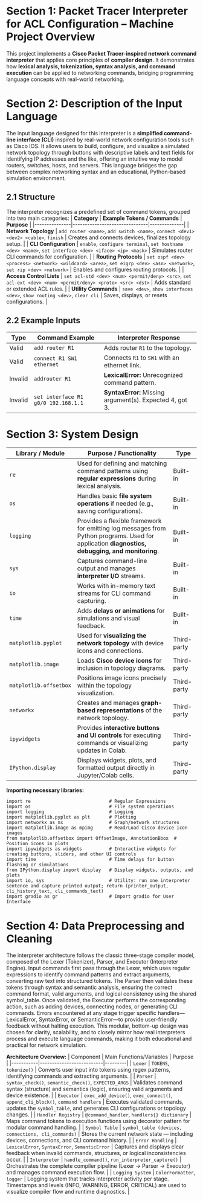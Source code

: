 # **Section 1: Packet Tracer Interpreter for ACL Configuration – Machine Project Overview**

This project implements a **Cisco Packet Tracer-inspired network command interpreter** that applies core principles of **compiler design**. It demonstrates how **lexical analysis, tokenization, syntax analysis, and command execution** can be applied to networking commands, bridging programming language concepts with real-world networking.

# **Section 2: Description of the Input Language**

The input language designed for this interpreter is a **simplified command-line interface (CLI)** inspired by real-world network configuration tools such as Cisco IOS. It allows users to build, configure, and visualize a simulated network topology through buttons with descriptive labels and text fields for identifying IP addresses and the like, offering an intuitive way to model routers, switches, hosts, and servers. This language bridges the gap between complex networking syntax and an educational, Python-based simulation environment.

## **2.1 Structure**
The interpreter recognizes a predefined set of command tokens, grouped into two main categories:
| **Category** | **Example Tokens / Commands** | **Purpose** |
|---------------|-------------------------------|--------------|
| **Network Topology** | `add router <name>`, `add switch <name>`, `connect <dev1> <dev2> <cable>`, `finish` | Creates and connects devices, finalizes topology setup. |
| **CLI Configuration** | `enable`, `configure terminal`, `set hostname <dev> <name>`, `set interface <dev> <iface> <ip> <mask>` | Simulates router CLI commands for configuration. |
| **Routing Protocols** | `set ospf <dev> <process> <network> <wildcard> <area>`, `set eigrp <dev> <asn> <network>`, `set rip <dev> <network>` | Enables and configures routing protocols. |
| **Access Control Lists** | `set acl-std <dev> <num> <permit/deny> <src>`, `set acl-ext <dev> <num> <permit/deny> <proto> <src> <dst>` | Adds standard or extended ACL rules. |
| **Utility Commands** | `save <dev>`, `show interfaces <dev>`, `show routing <dev>`, `clear cli` | Saves, displays, or resets configurations. |

## **2.2 Example Inputs**
| **Type** | **Command Example** | **Interpreter Response** |
|-----------|--------------------|---------------------------|
| Valid | `add router R1` | Adds router `R1` to the topology. |
| Valid | `connect R1 SW1 ethernet` | Connects `R1` to `SW1` with an ethernet link. |
| Invalid | `addrouter R1` | **LexicalError:** Unrecognized command pattern. |
| Invalid | `set interface R1 g0/0 192.168.1.1` | **SyntaxError:** Missing argument(s). Expected 4, got 3. |

# **Section 3: System Design**
| Library / Module | Purpose / Functionality | Type |
|------------------|------------------------|-------|
| `re` | Used for defining and matching command patterns using **regular expressions** during lexical analysis. | Built-in |
| `os` | Handles basic **file system operations** if needed (e.g., saving configurations). | Built-in |
| `logging` | Provides a flexible framework for emitting log messages from Python programs. Used for application **diagnostics, debugging, and monitoring**. | Built-in |
| `sys` | Captures command-line output and manages **interpreter I/O** streams. | Built-in |
| `io` | Works with in-memory text streams for CLI command capturing. | Built-in |
| `time` | Adds **delays or animations** for simulations and visual feedback. | Built-in |
| `matplotlib.pyplot` | Used for **visualizing the network topology** with device icons and connections. | Third-party |
| `matplotlib.image` | Loads **Cisco device icons** for inclusion in topology diagrams. | Third-party |
| `matplotlib.offsetbox` | Positions image icons precisely within the topology visualization. | Third-party |
| `networkx` | Creates and manages **graph-based representations** of the network topology. | Third-party |
| `ipywidgets` | Provides **interactive buttons and UI controls** for executing commands or visualizing updates in Colab. | Third-party |
| `IPython.display` | Displays widgets, plots, and formatted output directly in Jupyter/Colab cells. | Third-party |

**Importing necessary libraries:**
```
import re                             # Regular Expressions
import os                             # File system operations
import logging                        # Logging
import matplotlib.pyplot as plt       # Plotting
import networkx as nx                 # Graph/network structures
import matplotlib.image as mpimg      # Read/Load Cisco device icon images
from matplotlib.offsetbox import OffsetImage, AnnotationBbox  # Position icons in plots
import ipywidgets as widgets          # Interactive widgets for creating buttons, sliders, and other UI controls
import time                           # Time delays for button flashing or simulations
from IPython.display import display   # Display widgets, outputs, and plots
import io, sys                        # Utility: run one interpreter sentence and capture printed output; return (printer_output, cli_history_text, cli_commands_text)
import gradio as gr                   # Import gradio for User Interface
```

# **Section 4: Data Preprocessing and Cleaning**
The interpreter architecture follows the classic three-stage compiler model, composed of the Lexer (Tokenizer), Parser, and Executor (Interpreter Engine). Input commands first pass through the Lexer, which uses regular expressions to identify command patterns and extract arguments, converting raw text into structured tokens. The Parser then validates these tokens through syntax and semantic analysis, ensuring the correct command format, valid arguments, and logical consistency using the shared symbol_table. Once validated, the Executor performs the corresponding action, such as adding devices, connecting nodes, or generating CLI commands. Errors encountered at any stage trigger specific handlers—LexicalError, SyntaxError, or SemanticError—to provide user-friendly feedback without halting execution. This modular, bottom-up design was chosen for clarity, scalability, and to closely mirror how real interpreters process and execute language commands, making it both educational and practical for network simulation.

**Architecture Overview:**
| Component | Main Functions/Variables | Purpose |
|-----------|--------------------------|---------|
| `Lexer` | `TOKENS`, `tokenize()` | Converts user input into tokens using regex patterns, identifying commands and extracting arguments. |
| `Parser` | `syntax_check()`, `semantic_check()`, `EXPECTED_ARGS` | Validates command syntax (structure) and semantics (logic), ensuring valid arguments and device existence. |
| `Executor` | `exec_add_device()`, `exec_connect()`, `append_cli_block()`, `command handlers` | Executes validated commands, updates the `symbol_table`, and generates CLI configurations or topology changes. |
| `Handler Registry` | `@command_handler`, `handlers{} dictionary` | Maps command tokens to execution functions using decorator pattern for modular command handling. |
| `Symbol Table` | `symbol_table (devices, connections, cli_commands)` | Stores the current network state — including devices, connections, and CLI command history. |
| `Error Handling` | `LexicalError`, `SyntaxError`, `SemanticError` | Captures and displays clear feedback when invalid commands, structures, or logical inconsistencies occur. |
| `Interpreter` | `handle_command()`, `run_interpreter_capture()` | Orchestrates the complete compiler pipeline (Lexer → Parser → Executor) and manages command execution flow. |
| `Logging System` | `ColorFormatter`, `logger` | Logging system that tracks interpreter activity per stage. Timestamps and levels (INFO, WARNING, ERROR, CRITICAL) are used to visualize compiler flow and runtime diagnostics. |
